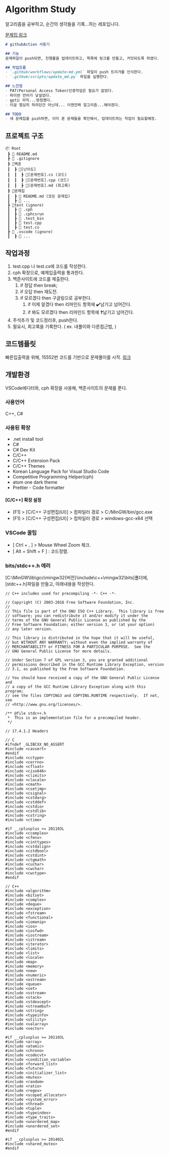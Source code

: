 # Algorithm Study

알고리즘을 공부하고, 순간의 생각들을 기록...하는 레포입니다.

[문제집 링크](./Workbook/README.md)
```markdown
# githubAction 사용기

## 기능
문제파일이 push되면, 진행률을 업데이트하고, 목록에 링크를 만들고, 커밋되도록 하였다.

## 작업흐름
- `.github/workflows/update-md.yml` 파일이 push 트리거를 인식한다.
- `.github/scripts/update_md.py` 파일을 실행한다.

## 느낀점
- PAT(Personal Access Token)인증작업은 필요가 없었다.
- 파이썬 언어가 낯설었다.
- gpt는 아직...멍청했다.
- 이걸 열심히 하려던건 아닌데... 이젠진짜 알고리즘...해야겠다.

## TODO
- 새 문제집을 push하면, 이미 푼 문제들을 확인해서, 업데이트하는 작업이 필요할예정.
```


## 프로젝트 구조
```
📦 Root
 ┣ 📜 README.md
 ┣ 📜 .gitignore
 ┣ 📂백준
 ┃  ┣ 📂[난이도]
 ┃  ┃  ┣ 📜[문제번호].cs (코드)
 ┃  ┃  ┣ 📜[문제번호].cpp (코드)
 ┃  ┃  ┣ 📜[문제번호].md (회고록)
 ┣ 📂문제집
 ┃  ┣ 📜 README.md (모든 문제집)
 ┃  ┣ 📜 ...
 ┣ 📂test (ignore)
 ┃  ┣ 📂 .cph
 ┃  ┣ 📂 .cphcsrun
 ┃  ┣ 📂 .test_bin
 ┃  ┣ 📜 test.cpp
 ┃  ┣ 📜 test.cs
 ┣ 📂 .vscode (ignore)
 ┃  ┣ 📜 ...

```
## 작업과정
1. test.cpp 나 test.cs에 코드를 작성한다.
2. cph 확장으로, 예제입출력을 통과한다.
3. 백준사이트에 코드를 제출한다.
   1. if 정답 then break;
   2. if 오답 then 재도전.
   3. if 모르겠다 then 구글링으로 공부한다.
      1. if 이제 알겠다 then 리마인드 항목에 ✔️남기고 넘어간다.
      2. if 봐도 모르겠다 then 리마인드 항목에 ❓남기고 넘어간다.
4. 주석추가 및 코드정리후, push한다.
6. 필요시, 회고록을 기록한다. ( ex. 내풀이와 다른접근법, )

## 코드템플릿
빠른입출력을 위해, 15552번 코드를 기반으로 문제풀이를 시작. [링크](./Baekjoon/Bronze/15552.md)

## 개발환경
VSCode에디터와, cph 확장을 사용해, 백준사이트의 문제를 푼다.

### 사용언어
C++,  C#

### 사용된 확장
- .net install tool
- C#
- C# Dev Kit
- C/C++
- C/C++ Extension Pack
- C/C++ Themes
- Korean Language Pack for Visual Studio Code
- Competitive Programming Helper(cph)
- atom one dark theme
- Prettier - Code formatter


#### [C/C++] 확장 설정
- [F1] > [C/C++ 구성편집(UI)] > 컴파일러 경로 > C:/MinGW/bin/gcc.exe
- [F1] > [C/C++ 구성편집(UI)] > 컴파일러 경로 > windows-gcc-x64 선택


### VSCode 꿀팁
- [ Ctrl + , ] > Mouse Wheel Zoom 체크.
- [ Alt + Shift + F ] : 코드정렬.


### bits/stdc++.h 에러
[C:\MinGW\lib\gcc\mingw32\{버전}\include\c++\mingw32\bits]폴더에, [stdc++.h]파일을 만들고, 아래내용을 작성한다.
```
// C++ includes used for precompiling -*- C++ -*-

// Copyright (C) 2003-2016 Free Software Foundation, Inc.
//
// This file is part of the GNU ISO C++ Library.  This library is free
// software; you can redistribute it and/or modify it under the
// terms of the GNU General Public License as published by the
// Free Software Foundation; either version 3, or (at your option)
// any later version.

// This library is distributed in the hope that it will be useful,
// but WITHOUT ANY WARRANTY; without even the implied warranty of
// MERCHANTABILITY or FITNESS FOR A PARTICULAR PURPOSE.  See the
// GNU General Public License for more details.

// Under Section 7 of GPL version 3, you are granted additional
// permissions described in the GCC Runtime Library Exception, version
// 3.1, as published by the Free Software Foundation.

// You should have received a copy of the GNU General Public License and
// a copy of the GCC Runtime Library Exception along with this program;
// see the files COPYING3 and COPYING.RUNTIME respectively.  If not, see
// <http://www.gnu.org/licenses/>.

/** @file stdc++.h
 *  This is an implementation file for a precompiled header.
 */

// 17.4.1.2 Headers

// C
#ifndef _GLIBCXX_NO_ASSERT
#include <cassert>
#endif
#include <cctype>
#include <cerrno>
#include <cfloat>
#include <ciso646>
#include <climits>
#include <clocale>
#include <cmath>
#include <csetjmp>
#include <csignal>
#include <cstdarg>
#include <cstddef>
#include <cstdio>
#include <cstdlib>
#include <cstring>
#include <ctime>

#if __cplusplus >= 201103L
#include <ccomplex>
#include <cfenv>
#include <cinttypes>
#include <cstdalign>
#include <cstdbool>
#include <cstdint>
#include <ctgmath>
#include <cuchar>
#include <cwchar>
#include <cwctype>
#endif

// C++
#include <algorithm>
#include <bitset>
#include <complex>
#include <deque>
#include <exception>
#include <fstream>
#include <functional>
#include <iomanip>
#include <ios>
#include <iosfwd>
#include <iostream>
#include <istream>
#include <iterator>
#include <limits>
#include <list>
#include <locale>
#include <map>
#include <memory>
#include <new>
#include <numeric>
#include <ostream>
#include <queue>
#include <set>
#include <sstream>
#include <stack>
#include <stdexcept>
#include <streambuf>
#include <string>
#include <typeinfo>
#include <utility>
#include <valarray>
#include <vector>

#if __cplusplus >= 201103L
#include <array>
#include <atomic>
#include <chrono>
#include <codecvt>
#include <condition_variable>
#include <forward_list>
#include <future>
#include <initializer_list>
#include <mutex>
#include <random>
#include <ratio>
#include <regex>
#include <scoped_allocator>
#include <system_error>
#include <thread>
#include <tuple>
#include <typeindex>
#include <type_traits>
#include <unordered_map>
#include <unordered_set>
#endif

#if __cplusplus >= 201402L
#include <shared_mutex>
#endif

```